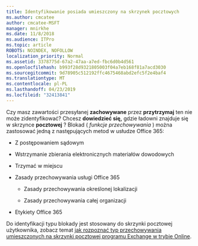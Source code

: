 ```yaml
---
title: Identyfikowanie posiada umieszczony na skrzynek pocztowych
ms.author: cmcatee
author: cmcatee-MSFT
manager: mnirkhe
ms.date: 11/8/2018
ms.audience: ITPro
ms.topic: article
ROBOTS: NOINDEX, NOFOLLOW
localization_priority: Normal
ms.assetid: 3378775d-67a2-47aa-a7ed-fbc6d0b4d561
ms.openlocfilehash: b993f28d9321805003f04a7eb168f81a7acd3030
ms.sourcegitcommit: 9d78905c512192ffc4675468abd2efc5f2e4baf4
ms.translationtype: MT
ms.contentlocale: pl-PL
ms.lasthandoff: 04/23/2019
ms.locfileid: "32413841"
---
```

Czy masz zawartości przesyłanej **zachowywane** przez **przytrzymaj** ten nie może zidentyfikować? Chcesz **dowiedzieć się,** gdzie ładowni znajduje się w skrzynce **pocztowej** ? Blokad ( *funkcje przechowywania* ) można zastosować jedną z następujących metod w usłudze Office 365: 
  
- Z postępowaniem sądowym 
    
- Wstrzymanie zbierania elektronicznych materiałów dowodowych
    
- Trzymać w miejscu
    
- Zasady przechowywania usługi Office 365 
    
  - Zasady przechowywania określonej lokalizacji
    
  - Zasady przechowywania całej organizacji
    
- Etykiety Office 365
    
Do identyfikacji typu blokady jest stosowany do skrzynki pocztowej użytkownika, zobacz temat [jak rozpoznać typ przechowywania umieszczonych na skrzynki pocztowej programu Exchange w trybie Online](https://docs.microsoft.com/office365/securitycompliance/identify-a-hold-on-an-exchange-online-mailbox).
  

